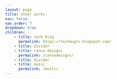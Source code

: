 ```yaml
---
layout: page
title: other works
nav: false
nav_order: 7
dropdown: true
children: 
    - title: tech blog
      permalink: https://techmugtv.blogspot.com/
    - title: divider
    - title: canva designs
      permalink: /canvadesigns/
    - title: divider
    - title: music
      permalink: /music/
---
```

